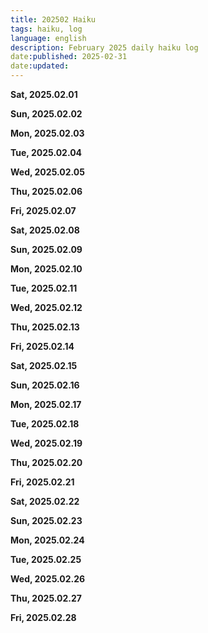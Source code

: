 ```yaml
---
title: 202502 Haiku
tags: haiku, log
language: english
description: February 2025 daily haiku log
date:published: 2025-02-31
date:updated:
---
```


**Sat, 2025.02.01**

**Sun, 2025.02.02**

**Mon, 2025.02.03**

**Tue, 2025.02.04**

**Wed, 2025.02.05**

**Thu, 2025.02.06**

**Fri, 2025.02.07**

**Sat, 2025.02.08**

**Sun, 2025.02.09**

**Mon, 2025.02.10**

**Tue, 2025.02.11**

**Wed, 2025.02.12**

**Thu, 2025.02.13**

**Fri, 2025.02.14**

**Sat, 2025.02.15**

**Sun, 2025.02.16**

**Mon, 2025.02.17**

**Tue, 2025.02.18**

**Wed, 2025.02.19**

**Thu, 2025.02.20**

**Fri, 2025.02.21**

**Sat, 2025.02.22**

**Sun, 2025.02.23**

**Mon, 2025.02.24**

**Tue, 2025.02.25**

**Wed, 2025.02.26**

**Thu, 2025.02.27**

**Fri, 2025.02.28**